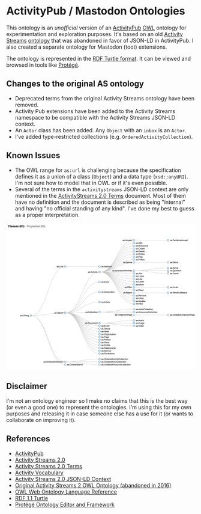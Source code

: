 # ActivityPub / Mastodon Ontologies

This ontology is an *unofficial* version of an [ActivityPub](https://www.w3.org/TR/activitypub/) [OWL](https://www.w3.org/TR/owl-ref/#Individual) ontology for experimentation and exploration purposes. It's based on an old [Activity Streams](https://www.w3.org/TR/activitystreams-core/) [ontology](https://github.com/w3c/activitystreams/blob/master/vocabulary/activitystreams2.owl) that was abandoned in favor of JSON-LD in ActivityPub. I also created a separate ontology for Mastodon (toot) extensions.

The ontology is represented in the [RDF Turtle format](https://www.w3.org/TR/turtle/). It can be viewed and browsed in tools like [Protégé](https://protege.stanford.edu/).

## Changes to the original AS ontology

* Deprecated terms from the original Activity Streams ontology have been removed. 
* Activity Pub extensions have been added to the Activity Streams namespace to be compatible with the Activity Streams JSON-LD context.
* An `Actor` class has been added. Any `Object` with an `inbox` is an `Actor`.
* I've added type-restricted collections (e.g. `OrderedActivityCollection`).

## Known Issues
* The OWL range for `as:url` is challenging because the specification defines it as a union of a class (`Object`) and a data type (`xsd::anyURI`). I'm not sure how to model that in OWL or if it's even possible. 
* Several of the terms in the `activitystreams` JSON-LD context are only mentioned in the [ActivityStreams 2.0 Terms](https://www.w3.org/ns/activitystreams#did-core) document. Most of them have no definition and the document is described as being "internal" and having "no official standing of any kind". I've done my best to guess as a proper interpretation.

![ontology dendogram](docs/ontology-dendogram.png)

## Disclaimer

I'm not an ontology engineer so I make no claims that this is the best way (or even a good one) to represent the ontologies. I'm using this for my own purposes and releasing it in case someone else has a use for it (or wants to collaborate on improving it).

## References

* [ActivityPub](https://www.w3.org/TR/activitypub/)
* [Activity Streams 2.0](https://www.w3.org/TR/activitystreams-core/)
* [Activity Streams 2.0 Terms](https://www.w3.org/ns/activitystreams#did-core)
* [Activity Vocabulary](https://www.w3.org/TR/activitystreams-vocabulary/)
* [Activity Streams 2.0 JSON-LD Context](https://www.w3.org/ns/activitystreams.jsonld)
* [Original Activity Streams 2 OWL Ontology (abandoned in 2016)](https://github.com/w3c/activitystreams/blob/master/vocabulary/activitystreams2.owl)
* [OWL Web Ontology Language Reference](https://www.w3.org/TR/owl-ref/#Individual)
* [RDF 1.1 Turtle](https://www.w3.org/TR/turtle/)
* [Protégé Ontology Editor and Framework](https://protege.stanford.edu/)





